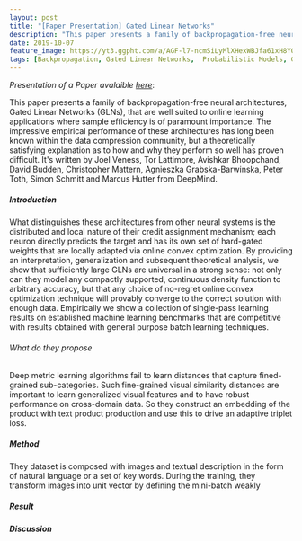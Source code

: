 ```yaml
---
layout: post
title: "[Paper Presentation] Gated Linear Networks"
description: "This paper presents a family of backpropagation-free neural architectures."
date: 2019-10-07
feature_image: https://yt3.ggpht.com/a/AGF-l7-ncmSiLyMlXHexWBJfa61xH8Y02WWQbnI4rg=s900-c-k-c0xffffffff-no-rj-mo
tags: [Backpropagation, Gated Linear Networks,  Probabilistic Models, Gated Geometric Mixture]
---
```


*Presentation of a Paper avalaible [here](https://arxiv.org/pdf/1910.01526.pdf)*\:

This paper presents a family of backpropagation-free neural architectures, Gated Linear Networks (GLNs), that are well suited to online learning applications where sample efficiency is of paramount importance. The impressive empirical performance of these architectures has long been known within the data compression community, but a theoretically satisfying explanation as to how and why they perform so well has proven difficult.
It's written by Joel Veness, Tor Lattimore, Avishkar Bhoopchand, David Budden, Christopher Mattern, Agnieszka Grabska-Barwinska, Peter Toth, Simon Schmitt and Marcus Hutter from DeepMind.
<!--more-->

##### Introduction
What distinguishes these architectures from other neural systems is the distributed and local nature of their credit assignment mechanism; each neuron directly predicts the target and has its own set of hard-gated weights that are locally adapted via online convex optimization. By providing an interpretation, generalization and subsequent theoretical analysis, we show that sufficiently large GLNs
are universal in a strong sense: not only can they model any compactly supported, continuous density function to arbitrary accuracy, but that any choice of no-regret online convex optimization technique will provably converge to the correct solution with enough data. Empirically we show a collection of single-pass learning results on established machine learning benchmarks that are competitive with results obtained with general purpose batch learning techniques.

###### What do they propose

Deep metric learning algorithms fail to learn distances that capture fined-grained sub-categories. Such fine-grained visual similarity distances are important to learn generalized visual features and to have robust performance on cross-domain data. So they construct an embedding of the product with text product production and use this to drive an adaptive triplet loss.


##### Method

They dataset is composed with images and textual description in the form of natural language or a set of key words.
During the training, they transform images into unit vector by defining the mini-batch weakly



##### Result

##### Discussion 